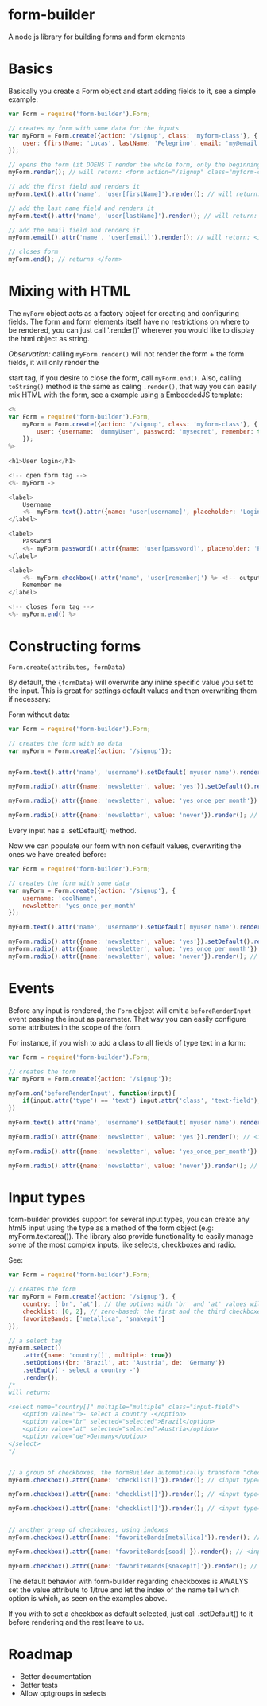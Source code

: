 form-builder
============

A node js library for building forms and form elements

Basics
============

Basically you create a Form object and start adding fields to it, see a simple example:

```javascript
var Form = require('form-builder').Form;

// creates my form with some data for the inputs
var myForm = Form.create({action: '/signup', class: 'myform-class'}, {
    user: {firstName: 'Lucas', lastName: 'Pelegrino', email: 'my@email.com'}
});

// opens the form (it DOENS'T render the whole form, only the beginning tag)
myForm.render(); // will return: <form action="/signup" class="myform-class">

// add the first field and renders it
myForm.text().attr('name', 'user[firstName]').render(); // will return: <input type="text" name="user[firstName]" value="Lucas" />

// add the last name field and renders it
myForm.text().attr('name', 'user[lastName]').render(); // will return: <input type="text" name="user[lastName]" value="Pelegrino" />

// add the email field and renders it
myForm.email().attr('name', 'user[email]').render(); // will return: <input type="email" name="user[email]" value="my@email.com" />

// closes form
myForm.end(); // returns </form>
```

Mixing with HTML
============

The `myForm` object acts as a factory object for creating and configuring fields. The form and form elements itself have no restrictions on where to be rendered, you can
just call '.render()' wherever you would like to display the html object as string.

*Observation:* calling `myForm.render()` will not render the form + the form fields, it will only render the <form> start tag, if you
desire to close the form, call `myForm.end()`. Also, calling `toString()` method is the same as caling `.render()`, that way you can easily mix HTML with the form, see a example using a EmbeddedJS template:

```javascript
<%
var Form = require('form-builder').Form,
    myForm = Form.create({action: '/signup', class: 'myform-class'}, {
        user: {username: 'dummyUser', password: 'mysecret', remember: true} // this will populate the form with some data
    });
%>
    
<h1>User login</h1>

<!-- open form tag -->
<%- myForm ->

<label>
    Username
    <%- myForm.text().attr({name: 'user[username]', placeholder: 'Login', required: true}) %> <!-- output: <input type="text" name="user[username]" value="dummyUser" required="required" /> -->
</label>

<label>
    Password
    <%- myForm.password().attr({name: 'user[password]', placeholder: 'Password', required: true}) %> <!-- output: <input type="password" name="user[password]" value="dummyUser" required="required" /> -->
</label>

<label>
    <%- myForm.checkbox().attr('name', 'user[remember]') %> <!-- output: <input type="checkbox" name="user[remember]" value="1" checked="checked" /> -->
    Remember me
</label>

<!-- closes form tag -->
<%- myForm.end() %>
```

Constructing forms
============
`Form.create(attributes, formData)`

By default, the `{formData}` will overwrite any inline specific value you set to the input. This is great for settings default values and then overwriting them if necessary:

Form without data:

```javascript
var Form = require('form-builder').Form;

// creates the form with no data
var myForm = Form.create({action: '/signup'});


myForm.text().attr('name', 'username').setDefault('myuser name').render(); // <input type="text" name="username" value="myuser name" />

myForm.radio().attr({name: 'newsletter', value: 'yes'}).setDefault().render(); // <input type="radio" name="newsletter" value="yes" checked="checked" />

myForm.radio().attr({name: 'newsletter', value: 'yes_once_per_month'}).render(); // <input type="radio" name="newsletter" value="yes_once_per_month" />

myForm.radio().attr({name: 'newsletter', value: 'never'}).render(); // <input type="radio" name="newsletter" value="never" />
```
Every input has a .setDefault() method.

Now we can populate our form with non default values, overwriting the ones we have created before:

```javascript
var Form = require('form-builder').Form;

// creates the form with some data
var myForm = Form.create({action: '/signup'}, {
    username: 'coolName',
    newsletter: 'yes_once_per_month'
});

myForm.text().attr('name', 'username').setDefault('myuser name').render(); // <input type="text" name="username" value="coolName" />

myForm.radio().attr({name: 'newsletter', value: 'yes'}).setDefault().render(); // <input type="radio" name="newsletter" value="yes" />
myForm.radio().attr({name: 'newsletter', value: 'yes_once_per_month'}).render(); // <input type="radio" name="newsletter" value="yes_once_per_month" checked="checked" />
myForm.radio().attr({name: 'newsletter', value: 'never'}).render(); // <input type="radio" name="newsletter" value="never" />
```

Events
============
Before any input is rendered, the `Form` object will emit a `beforeRenderInput` event passing the input as parameter. That way you can easily configure some attributes in the scope of the form.

For instance, if you wish to add a class to all fields of type text in a form:

```javascript
var Form = require('form-builder').Form;

// creates the form
var myForm = Form.create({action: '/signup'});

myForm.on('beforeRenderInput', function(input){
    if(input.attr('type') == 'text') input.attr('class', 'text-field');
})

myForm.text().attr('name', 'username').setDefault('myuser name').render(); // <input type="text" name="username" value="myuser name" class="text-field" />

myForm.radio().attr({name: 'newsletter', value: 'yes'}).render(); // <input type="radio" name="newsletter" value="yes" />

myForm.radio().attr({name: 'newsletter', value: 'yes_once_per_month'}).render(); // <input type="radio" name="newsletter" value="yes_once_per_month" />

myForm.radio().attr({name: 'newsletter', value: 'never'}).render(); // <input type="radio" name="newsletter" value="never" />
```

Input types
============
form-builder provides support for several input types, you can create any html5 input using the type as a method of the form object (e.g: myForm.textarea()).
The library also provide functionality to easily manage some of the most complex inputs, like selects, checkboxes and radio.

See:

```javascript
var Form = require('form-builder').Form;

// creates the form
var myForm = Form.create({action: '/signup'}, {
    country: ['br', 'at'], // the options with 'br' and 'at' values will be checked
    checklist: [0, 2], // zero-based: the first and the third checkboxes are checked
    favoriteBands: ['metallica', 'snakepit']
});

// a select tag
myForm.select()
    .attr({name: 'country[]', multiple: true})
    .setOptions({br: 'Brazil', at: 'Austria', de: 'Germany'})
    .setEmpty('- select a country -')
    .render();
/*
will return:

<select name="country[]" multiple="multiple" class="input-field">
    <option value="">- select a country -</option>
    <option value="br" selected="selected">Brazil</option>
    <option value="at" selected="selected">Austria</option>
    <option value="de">Germany</option>
</select>
*/


// a group of checkboxes, the formBuilder automatically transform "checklist[]" into "checklist[INDEX]", you  can use your own INDEX without problem, see example bellow
myForm.checkbox().attr({name: 'checklist[]'}).render(); // <input type="checkbox" value="1" name="checklist[0]" checked="checked" />

myForm.checkbox().attr({name: 'checklist[]'}).render(); // <input type="checkbox" value="1" name="checklist[1]" />

myForm.checkbox().attr({name: 'checklist[]'}).render(); // <input type="checkbox" value="1" name="checklist[2]" checked="checked" />


// another group of checkboxes, using indexes
myForm.checkbox().attr({name: 'favoriteBands[metallica]'}).render(); // <input type="checkbox" value="1" name="favoriteBands[metallica]" checked="checked" />

myForm.checkbox().attr({name: 'favoriteBands[soad]'}).render(); // <input type="checkbox" value="1" name="favoriteBands[soad]" />

myForm.checkbox().attr({name: 'favoriteBands[snakepit]'}).render(); // <input type="checkbox" value="1" name="favoriteBands[snakepit]" checked="checked" />
```

The default behavior with form-builder regarding checkboxes is AWALYS set the value attribute to 1/true and let the index of the name tell which option is which, as seen on the examples above.

If you with to set a checkbox as default selected, just call .setDefault() to it before rendering and the rest leave to us.

Roadmap
============
* Better documentation
* Better tests
* Allow optgroups in selects